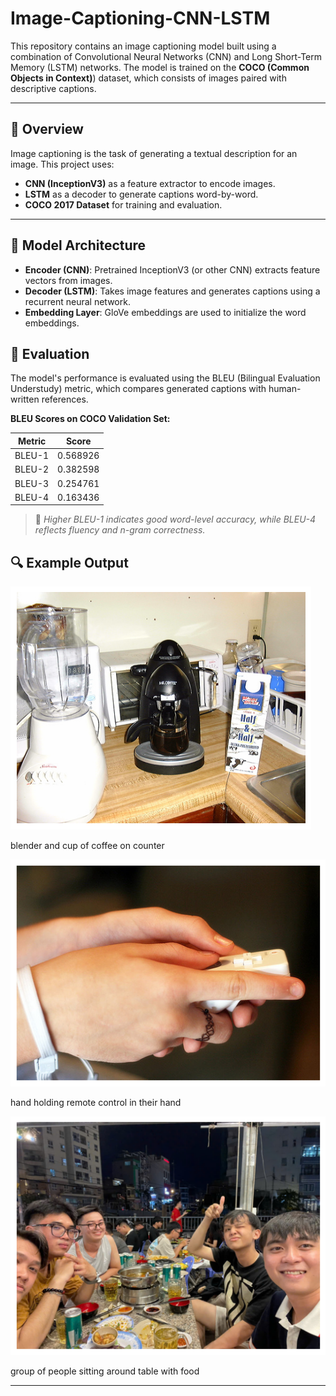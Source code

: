 # Image-Captioning-CNN-LSTM
This repository contains an image captioning model built using a combination of Convolutional Neural Networks (CNN) and Long Short-Term Memory (LSTM) networks. The model is trained on the **COCO (Common Objects in Context)**) dataset, which consists of images paired with descriptive captions.

--- 

## 📌 Overview

Image captioning is the task of generating a textual description for an image. This project uses:

* **CNN (InceptionV3)** as a feature extractor to encode images.
* **LSTM** as a decoder to generate captions word-by-word.
* **COCO 2017 Dataset** for training and evaluation.

---

## 🧠 Model Architecture

* **Encoder (CNN)**: Pretrained InceptionV3 (or other CNN) extracts feature vectors from images.
* **Decoder (LSTM)**: Takes image features and generates captions using a recurrent neural network.
* **Embedding Layer**: GloVe embeddings are used to initialize the word embeddings.

## 🧪 Evaluation

The model's performance is evaluated using the BLEU (Bilingual Evaluation Understudy) metric, which compares generated captions with human-written references.

**BLEU Scores on COCO Validation Set:**

| Metric | Score    |
| ------ | -------- |
| BLEU-1 | 0.568926 |
| BLEU-2 | 0.382598 |
| BLEU-3 | 0.254761 |
| BLEU-4 | 0.163436 |

> 📌 *Higher BLEU-1 indicates good word-level accuracy, while BLEU-4 reflects fluency and n-gram correctness.*



## 🔍 Example Output

![alt text](output/image.png)

blender and cup of coffee on counter

![alt text](output/image-1.png)

hand holding remote control in their hand

![alt text](output/image-2.png)

group of people sitting around table with food

---